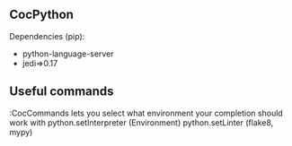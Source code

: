 ## CocPython
Dependencies (pip):
- python-language-server
- jedi=>0.17

## Useful commands
:CocCommands   lets you select what environment your completion should work with
    python.setInterpreter (Environment)
    python.setLinter      (flake8, mypy)
